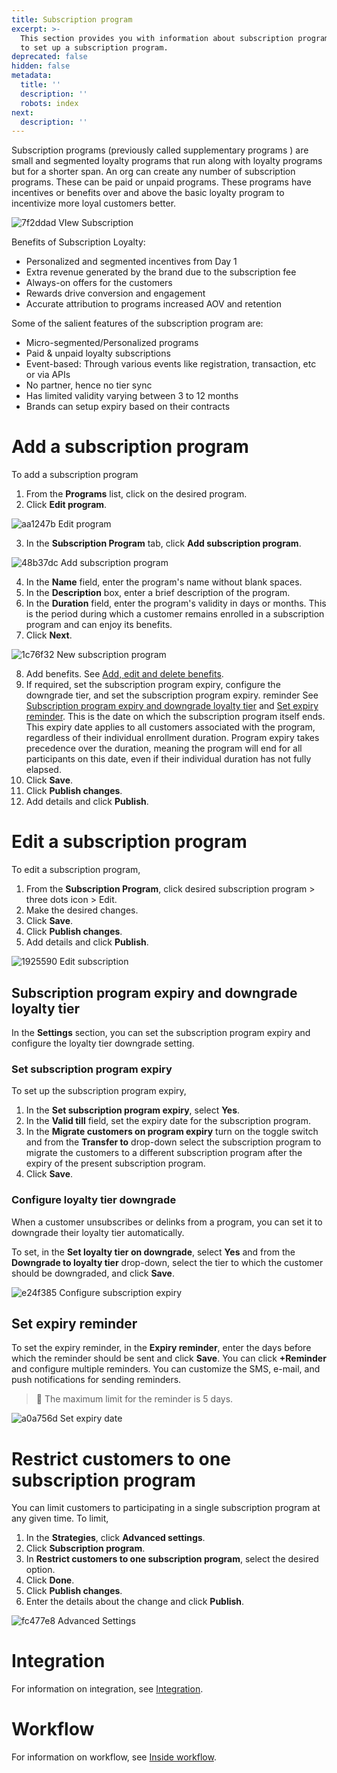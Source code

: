 ```yaml
---
title: Subscription program
excerpt: >-
  This section provides you with information about subscription program and how
  to set up a subscription program.
deprecated: false
hidden: false
metadata:
  title: ''
  description: ''
  robots: index
next:
  description: ''
---
```

Subscription programs (previously called supplementary programs ) are small and segmented loyalty programs that run along with loyalty programs but for a shorter span. An org can create any number of subscription programs. These can be paid or unpaid programs. These programs have incentives or benefits over and above the basic loyalty program to incentivize more loyal customers better.

![7f2ddad VIew Subscription](https://files.readme.io/7f2ddad-VIew_Subscription.png)

Benefits of Subscription Loyalty:

* Personalized and segmented incentives from Day 1
* Extra revenue generated by the brand due to the subscription fee
* Always-on offers for the customers
* Rewards drive conversion and engagement
* Accurate attribution to programs increased AOV and retention

Some of the salient features of the subscription program are:

* Micro-segmented/Personalized programs
* Paid & unpaid loyalty subscriptions
* Event-based: Through various events like registration, transaction, etc or via APIs
* No partner, hence no tier sync
* Has limited validity varying between 3 to 12 months
* Brands can setup expiry based on their contracts

# Add a subscription program

To add a subscription program

1. From the **Programs** list, click on the desired program.
2. Click **Edit program**.

![aa1247b Edit program](https://files.readme.io/aa1247b-Edit_program.png)

3. In the **Subscription Program** tab, click **Add subscription program**.

![48b37dc Add subscription program](https://files.readme.io/48b37dc-Add_subscription_program.png)

4. In the **Name** field, enter the program's name without blank spaces.
5. In the **Description** box, enter a brief description of the program.
6. In the **Duration** field, enter the program's validity in days or months. This is the period during which a customer remains enrolled in a subscription program and can enjoy its benefits.
7. Click **Next**.

![1c76f32 New subscription program](https://files.readme.io/1c76f32-New_subscription_program.png)

8. Add benefits. See [Add, edit and delete benefits](https://docs.capillarytech.com/docs/add-edit-and-delete-benefit).
9. If required, set the subscription program expiry, configure the downgrade tier, and set the subscription program expiry. reminder  See [Subscription program expiry and downgrade loyalty tier](https://docs.capillarytech.com/docs/subscription-program#subscription-program-expiry-and-downgrade-loyalty-tier) and [Set expiry reminder](https://docs.capillarytech.com/docs/subscription-program#set-expiry-reminder). This is the date on which the subscription program itself ends. This expiry date applies to all customers associated with the program, regardless of their individual enrollment duration. Program expiry takes precedence over the duration, meaning the program will end for all participants on this date, even if their individual duration has not fully elapsed.
10. Click **Save**.
11. Click **Publish changes**.
12. Add details and click **Publish**.

# Edit a subscription program

To edit a subscription program,

1. From the **Subscription Program**, click desired subscription program > three dots icon > Edit.
2. Make the desired changes.
3. Click **Save**.
4. Click **Publish changes**.
5. Add details and click **Publish**.

![1925590 Edit subscription](https://files.readme.io/1925590-Edit_subscription.gif)

## Subscription program expiry and downgrade loyalty tier

In the **Settings** section, you can set the subscription program expiry and configure the loyalty tier downgrade setting.

### Set subscription program expiry

To set up the subscription program expiry,

1. In the **Set subscription program expiry**, select **Yes**.
2. In the **Valid till** field, set the expiry date for the subscription program.
3. In the **Migrate customers on program expiry** turn on the toggle switch and from the **Transfer to** drop-down select the subscription program to migrate the customers to a different subscription program after the expiry of the present subscription program.
4. Click **Save**.

### Configure loyalty tier downgrade

When a customer unsubscribes or delinks from a program, you can set it to downgrade their loyalty tier automatically.

To set, in the **Set loyalty tier on downgrade**, select **Yes** and from the **Downgrade to loyalty tier** drop-down, select the tier to which the customer should be downgraded, and click **Save**.

![e24f385 Configure subscription expiry](https://files.readme.io/e24f385-Configure_subscription_expiry.gif)

## Set expiry reminder

To set the expiry reminder, in the **Expiry reminder**, enter the days before which the reminder should be sent and click **Save**. You can click **+Reminder** and configure multiple reminders. You can customize the SMS, e-mail, and push notifications for sending reminders.

> 📘 The maximum limit for the reminder is 5 days.

![a0a756d Set expiry date](https://files.readme.io/a0a756d-Set_expiry_date.png)

# Restrict customers to one subscription program

You can limit customers to participating in a single subscription program at any given time. To limit,

1. In the **Strategies**, click **Advanced settings**.
2. Click **Subscription program**.
3. In **Restrict customers to one subscription program**, select the desired option.
4. Click **Done**.
5. Click **Publish changes**.
6. Enter the details about the change and click **Publish**.

![fc477e8 Advanced Settings](https://files.readme.io/fc477e8-Advanced_Settings.gif)

# Integration

For information on integration, see [Integration](https://docs.capillarytech.com/docs/integration).

# Workflow

For information on workflow, see [Inside workflow](https://docs.capillarytech.com/docs/inside-workflows).